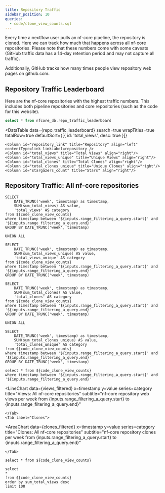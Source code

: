 ```yaml
---
title: Repository Traffic
sidebar_position: 10
queries:
  - code/clone_view_counts.sql
---
```


Every time a nextflow user pulls an nf-core pipeline, the repository is cloned. Here we can track how much that happens across all nf-core repositories. Please note that these numbers come with some caveats (GitHub traffic data has a 14-day retention period and may not capture all traffic).

Additionally, GitHub tracks how many times people view repository web pages on github.com.

## Repository Traffic Leaderboard

Here are the nf-core repositories with the highest traffic numbers. This includes both pipeline repositories and core repositories (such as the code for this website).

```sql repo_traffic_leaderboard
select * from nfcore_db.repo_traffic_leaderboard
```

<DataTable 
    data={repo_traffic_leaderboard}
    search=true
    wrapTitles=true
    totalRow=true
    defaultSort={[{ id: 'total_views', desc: true }]}
>
    <Column id="repository_link" title="Repository" align="left" contentType=link linkLabel=repository />
    <Column id="total_views" title="Total Views" align="right"/>
    <Column id="total_views_unique" title="Unique Views" align="right"/>
    <Column id="total_clones" title="Total Clones" align="right"/>
    <Column id="total_clones_unique" title="Unique Clones" align="right"/>
    <Column id="stargazers_count" title="Stars" align="right"/>
</DataTable>



## Repository Traffic: All nf-core repositories

<DateRange
    name=range_filtering_a_query
    data={code_clone_view_counts}
    dates=timestamp
    defaultValue="All Time"
/>

```views_filtered
SELECT
    DATE_TRUNC('week', timestamp) as timestamp,
    SUM(sum_total_views) AS value,
    'total_views' AS category
from ${code_clone_view_counts}
where timestamp between '${inputs.range_filtering_a_query.start}' and '${inputs.range_filtering_a_query.end}'
GROUP BY DATE_TRUNC('week', timestamp)

UNION ALL

SELECT
    DATE_TRUNC('week', timestamp) as timestamp,
    SUM(sum_total_views_unique) AS value,
    'total_views_unique' AS category
from ${code_clone_view_counts}
where timestamp between '${inputs.range_filtering_a_query.start}' and '${inputs.range_filtering_a_query.end}'
GROUP BY DATE_TRUNC('week', timestamp)
```

```clones_filtered
SELECT
    DATE_TRUNC('week', timestamp) as timestamp,
    SUM(sum_total_clones) AS value,
    'total_clones' AS category
from ${code_clone_view_counts}
where timestamp between '${inputs.range_filtering_a_query.start}' and '${inputs.range_filtering_a_query.end}'
GROUP BY DATE_TRUNC('week', timestamp)

UNION ALL

SELECT
    DATE_TRUNC('week', timestamp) as timestamp,
    SUM(sum_total_clones_unique) AS value,
    'total_clones_unique' AS category
from ${code_clone_view_counts}
where timestamp between '${inputs.range_filtering_a_query.start}' and '${inputs.range_filtering_a_query.end}'
GROUP BY DATE_TRUNC('week', timestamp)
```

```traffic_by_day_filtered
select * from ${code_clone_view_counts}
where timestamp between '${inputs.range_filtering_a_query.start}' and '${inputs.range_filtering_a_query.end}'
```

<Tabs>
    <Tab label="Views">

<LineChart
    data={views_filtered}
    x=timestamp
    y=value
    series=category
    title="Views: All nf-core repositories"
    subtitle="nf-core repository web views per week from {inputs.range_filtering_a_query.start} to {inputs.range_filtering_a_query.end}"
>
<ReferenceArea xMin='2024-01-24' xMax='2025-06-09' label="Data outage" color="gray"/>
</LineChart>

<CalendarHeatmap
    data={traffic_by_day_filtered}
    date=timestamp
    value=sum_total_views_unique
    title="Views per day"
    subtitle="Unique views per day from {inputs.range_filtering_a_query.start} to {inputs.range_filtering_a_query.end}"
    legend=true
/>

    </Tab>
    <Tab label="Clones">

<AreaChart
    data={clones_filtered}
    x=timestamp
    y=value
    series=category
    title="Clones: All nf-core repositories"
    subtitle="nf-core repository clones per week from {inputs.range_filtering_a_query.start} to {inputs.range_filtering_a_query.end}"
>
<ReferenceArea xMin='2024-01-24' xMax='2025-06-09' label="Data outage" color="gray"/>
</AreaChart>

<CalendarHeatmap
    data={traffic_by_day_filtered}
    date=timestamp
    value=sum_total_clones_unique
    title="Clones per day"
    subtitle="Unique clones per day from {inputs.range_filtering_a_query.start} to {inputs.range_filtering_a_query.end}"
    legend=true
/>

    </Tab>
</Tabs>

```view_counts_summary
select * from ${code_clone_view_counts}
```

```view_counts_summary_top100
select
*
from ${code_clone_view_counts}
order by sum_total_views desc
limit 100
```